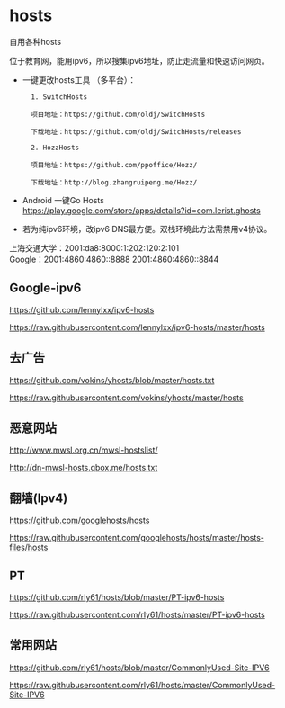 # hosts
自用各种hosts

位于教育网，能用ipv6，所以搜集ipv6地址，防止走流量和快速访问网页。

* 一键更改hosts工具 （多平台）：

        1. SwitchHosts

        项目地址：https://github.com/oldj/SwitchHosts

        下载地址：https://github.com/oldj/SwitchHosts/releases

        2. HozzHosts

        项目地址：https://github.com/ppoffice/Hozz/

        下载地址：http://blog.zhangruipeng.me/Hozz/

* Android 一键Go Hosts  
https://play.google.com/store/apps/details?id=com.lerist.ghosts

* 若为纯ipv6环境，改ipv6 DNS最方便。双栈环境此方法需禁用v4协议。  

上海交通大学：2001:da8:8000:1:202:120:2:101  
Google：2001:4860:4860::8888
        2001:4860:4860::8844  

## Google-ipv6
https://github.com/lennylxx/ipv6-hosts

https://raw.githubusercontent.com/lennylxx/ipv6-hosts/master/hosts

## 去广告
https://github.com/vokins/yhosts/blob/master/hosts.txt

https://raw.githubusercontent.com/vokins/yhosts/master/hosts

## 恶意网站
http://www.mwsl.org.cn/mwsl-hostslist/

http://dn-mwsl-hosts.qbox.me/hosts.txt

## 翻墙(Ipv4)
https://github.com/googlehosts/hosts

https://raw.githubusercontent.com/googlehosts/hosts/master/hosts-files/hosts

## PT
https://github.com/rly61/hosts/blob/master/PT-ipv6-hosts

https://raw.githubusercontent.com/rly61/hosts/master/PT-ipv6-hosts

## 常用网站
https://github.com/rly61/hosts/blob/master/CommonlyUsed-Site-IPV6

https://raw.githubusercontent.com/rly61/hosts/master/CommonlyUsed-Site-IPV6
